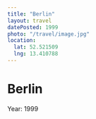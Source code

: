 ```yaml
---
title: "Berlin"
layout: travel
datePosted: 1999
photo: "/travel/image.jpg"
location:
  lat: 52.521509
  lng: 13.410788
---
```

# Berlin



Year: 1999
